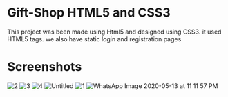 # Gift-Shop HTML5 and CSS3
This project was been made using Html5 and designed using CSS3.
it used HTML5 tags.
we also have static login and registration pages

# Screenshots
![2](https://user-images.githubusercontent.com/57503162/82070631-02db8d00-96a3-11ea-84dc-bd5f67b39386.png)
![3](https://user-images.githubusercontent.com/57503162/82070633-040cba00-96a3-11ea-9365-405d95f75a22.png)
![4](https://user-images.githubusercontent.com/57503162/82070634-040cba00-96a3-11ea-8ba6-97ca4e7daf14.png)
![Untitled](https://user-images.githubusercontent.com/57503162/82070636-04a55080-96a3-11ea-93cd-baec11a6b9eb.png)
![1](https://user-images.githubusercontent.com/57503162/82070639-04a55080-96a3-11ea-8e92-21e734b34a2c.png)
![WhatsApp Image 2020-05-13 at 11 11 57 PM](https://user-images.githubusercontent.com/57503162/82070786-3d452a00-96a3-11ea-8802-fe7fd9051ff9.jpeg)
